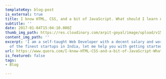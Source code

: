 ```yaml
---
templateKey: blog-post
is_external: true
title: I know HTML, CSS, and a bit of JavaScript. What should I learn next?
subtitle: ''
date: 2017-01-04T15:04:10.000Z
thumb_img_path: https://res.cloudinary.com/arpit-goyal/image/upload/v1558448515/images/featured-images/learn-after-html-and-css.jpg
content_img_path: ''
excerpt: 'I am a self-taught Web Developer with a decent salary and working with some
  of the finest startups in India, let me help you with getting started:'
url: https://www.quora.com/I-know-HTML-CSS-and-a-bit-of-JavaScript-What-should-I-learn-next/answer/Arpit-Goyal-14
is_featured: false
tags:
- Blog

---
```

